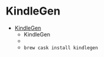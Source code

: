 # KindleGen
- [KindleGen](https://www.amazon.com/gp/feature.html?docId=1000765211)
  -  KindleGen
  - 
  - `brew cask install kindlegen`
